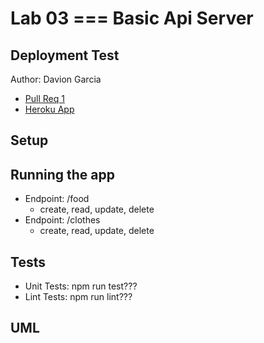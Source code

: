 # Lab 03 === Basic Api Server

## Deployment Test

Author: Davion Garcia

- [Pull Req 1]()
- [Heroku App](https://dg-basic-api-server.herokuapp.com/)

## Setup


## Running the app

- Endpoint: /food
  - create, read, update, delete 
- Endpoint: /clothes
  - create, read, update, delete 

## Tests

- Unit Tests: npm run test???
- Lint Tests: npm run lint???

## UML